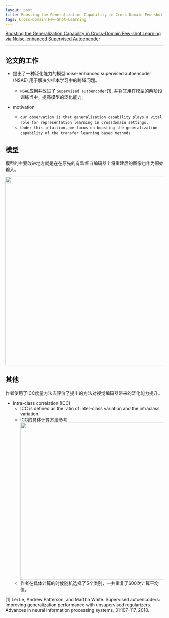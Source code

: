 ```yaml
---
layout: post
title: Boosting the Generalization Capability in Cross-Domain Few-shot Learning via Noise-enhanced Supervised Autoencoder 2021_ICCV
tags: Cross-Domain Few-Shot-Learning
---
```


[Boosting the Generalization Capability in Cross-Domain Few-shot Learning via Noise-enhanced Supervised Autoencoder](https://arxiv.org/abs/2108.05028)

-------------------------------------------------------------------------------------------------------------------------

## 论文的工作

- 提出了一种泛化能力的模型noise-enhanced supervised autoencoder (NSAE) 用于解决少样本学习中的跨域问题。
  -  `NSAE`应用并改进了 `Supervised autoencoder`[1], 并将其用在模型的两阶段训练当中，提高模型的泛化能力。

- motivation 
  -  `our observation is that generalization capability plays a vital role for representation learning in crossdomain settings.`.
  -  `Under this intuition, we focus on boosting the generalization capability of the transfer learning based methods`.

## 模型

模型的主要改进地方就是在在原先的有监督自编码器上将重建后的图像也作为原始输入。

<div align=center><img src="https://i.postimg.cc/mrKdV1qK/QQ-20210828152519.png" width="600"></div>



## 其他

作者使用了ICC度量方法去评价了提出的方法对视觉编码器带来的泛化能力提升。

- Intra-class correlation (ICC)
  - ICC is defined as the ratio of inter-class variation and the intraclass
variation. 
  - ICC的具体计算方法参考
    <div align=center><img src="https://i.postimg.cc/Vvh5b159/QQ-20210828153713.png" width="500"></div>
  - 作者在具体计算的时候随机选择了5个类别，一共重复了600次计算平均值。







[1] Lei Le, Andrew Patterson, and Martha White. Supervised autoencoders: Improving generalization performance with unsupervised regularizers. Advances in neural information processing systems, 31:107–117, 2018.
